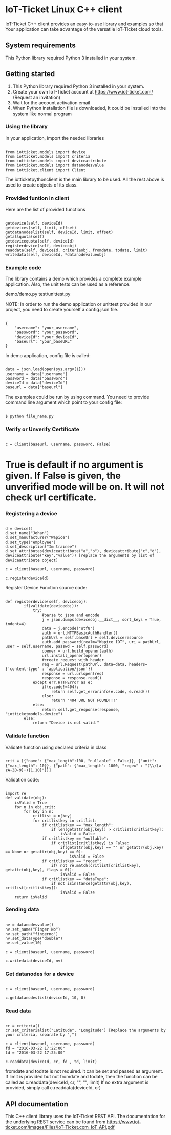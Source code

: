 # IoT-Ticket Linux C++ client

IoT-Ticket C++ client provides an easy-to-use library and examples so that Your application can take advantage of the versatile IoT-Ticket cloud tools.

## System requirements

This Python library required Python 3 installed in your system.

## Getting started
1. This Python library required Python 3 installed in your system.
2. Create your own IoT-Ticket account at https://www.iot-ticket.com/ (Request an invitation)
3. Wait for the account activation email
4. When Python installation file is downloaded, It could be installed into the system like normal program

### Using the library

In your application, import the needed libraries
<pre><code>
from iotticket.models import device
from iotticket.models import criteria
from iotticket.models import deviceattribute
from iotticket.models import datanodesvalue
from iotticket.client import Client
</code></pre>
The iotticketpythonclient is the main library to be used. All the rest above is used to create objects of its class.

### Provided funtion in client

Here are the list of provided functions

<pre><code>
getdevice(self, deviceId)
getdevices(self, limit, offset)
getdatanodeslist(self, deviceId, limit, offset)
getallquota(self)
getdevicequota(self, deviceId)
registerdevice(self, deviceobj)
readdata(self, deviceId, criteriaobj, fromdate, todate, limit)
writedata(self, deviceId, *datanodevalueobj)
</code></pre>
### Example code

The library contains a demo which provides a complete example application. Also, the unit tests can be used as a reference.

demo/demo.py
test/unittest.py

NOTE: In order to run the demo application or unittest provided in our project, you need to create yourself a config.json file.
<pre><code>
{
    "username": "your_username",
    "password": "your_password",
    "deviceId": "your_deviceId",
    "baseurl": "your_baseURL"
}
</code></pre>
In demo application, config file is called:
<pre><code>
data = json.load(open(sys.argv[1]))
username = data["username"]
password = data["password"]
deviceId = data["deviceId"]
baseurl = data["baseurl"]
</code></pre>
The examples could be run by using command. You need to provide command line argument which point to your config file:
<pre><code>
$ python file_name.py <path_to_your_config_file>
</code></pre>
### Verify or Unverify Certificate
<pre><code>
c = Client(baseurl, username, password, False)
</code></pre>
# True is default if no argument is given. If False is given, the unverified mode will be on. It will not check url certificate.

### Registering a device
<pre><code>
d = device()
d.set_name("Johan")
d.set_manufacturer("Wapice")
d.set_type("employee")
d.set_description("Im trainee")
d.set_attributes(deviceattribute("a","b"), deviceattribute("c","d"), deviceattribute("key","value")) [replace the arguments by list of deviceattribute object]
	
c = client(baseurl, username, password)

c.registerdevice(d)
</code></pre>
Register Device Function source code:
<pre><code>
def registerdevice(self, deviceobj):		
		if(validate(deviceobj)):
			try:
				#parse to json and encode
				j = json.dumps(deviceobj.__dict__, sort_keys = True, indent=4)
				data = j.encode("utf8")			
				auth = url.HTTPBasicAuthHandler()
				pathUrl = self.baseUrl + self.deviceresource
				auth.add_password(realm="Wapice IOT", uri = pathUrl, user = self.username, passwd = self.password)
				opener = url.build_opener(auth)
				url.install_opener(opener)
				#create request with header
				req = url.Request(pathUrl, data=data, headers={'content-type' : 'application/json'})			
				response = url.urlopen(req)
				response = response.read()
			except err.HTTPError as e:
				if(e.code!=404):
					return self.get_errorinfo(e.code, e.read())		
				else:
					return "404 URL NOT FOUND!!!"		
			else:
				return self.get_response(response, "iotticketmodels.device")
		else:
			return "Device is not valid."
</code></pre>
### Validate function

Validate function using declared criteria in class
<pre><code>
crit = [{"name": {"max_length":100, "nullable" : False}}, {"unit": {"max_length": 10}}, {"path": {"max_length": 1000, "regex" : "(\\/[a-zA-Z0-9]+){1,10}"}}]
</code></pre>
Validation code:
<pre><code>
import re
def validate(obj):
	isValid = True
	for n in obj.crit:
		for key in n:
			critlist = n[key]
			for critlistkey in critlist:
				if critlistkey == "max_length":
					if len(getattr(obj,key)) > critlist[critlistkey]:
						isValid = False
				if critlistkey == "nullable":
					if critlist[critlistkey] is False:
						if(getattr(obj,key) == "" or getattr(obj,key) == None or getattr(obj,key) == 0):
							isValid = False
				if critlistkey == "regex":
					if( not re.match(critlist[critlistkey], getattr(obj,key), flags = 0)):	
						isValid = False
				if critlistkey == "dataType":
					if not isinstance(getattr(obj,key), critlist[critlistkey]):
						isValid = False
	return isValid		
</code></pre>			
### Sending data
<pre><code>
nv = datanodesvalue()
nv.set_name("Finger No")
nv.set_path("fingerno")
nv.set_dataType("double")
nv.set_value(10)
	
c = client(baseurl, username, password)

c.writedata(deviceId, nv)
</code></pre>
### Get datanodes for a device
<pre><code>
c = client(baseurl, username, password)

c.getdatanodeslist(deviceId, 10, 0)
</code></pre>
### Read data
<pre><code>
cr = criteria()
cr.set_criterialist("Latitude", "Longitude") [Replace the arguments by your criteria, separate by ","]

c = client(baseurl, username, password)
fd = "2016-03-22 17:22:00"
td = "2016-03-22 17:25:00"

c.readdata(deviceId, cr, fd , td, limit)
</code></pre>
fromdate and todate is not required. it can be set and passed as argument.
If limit is provided but not fromdate and todate, then the function can be called as c.readdata(deviceId, cr, "", "", limit)
If no extra argument is provided, simply call c.readdata(deviceId, cr)

## API documentation
This C++ client library uses the IoT-Ticket REST API. The documentation for the underlying REST service can be found from
https://www.iot-ticket.com/images/Files/IoT-Ticket.com_IoT_API.pdf
